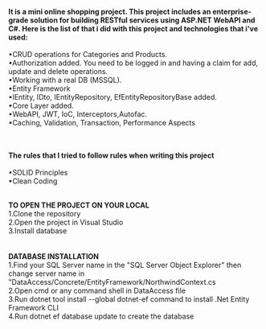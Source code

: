 <b>It is a mini online shopping project. This project includes an enterprise-grade solution for building RESTful services using ASP.NET WebAPI and C#. Here is the list of that i did with this project and technologies that i've used: </b>
<br><br>
•CRUD operations for Categories and Products.<br>
•Authorization added. You need to be logged in and having a claim for add, update and delete operations.<br>
•Working with a real DB (MSSQL).<br>
•Entity Framework<br>
•IEntity, IDto, IEntityRepository, EfEntityRepositoryBase added.<br>
•Core Layer added.<br>
•WebAPI, JWT, IoC, Interceptors,Autofac.<br>
•Caching, Validation, Transaction, Performance Aspects<br>
<br><br>

<b>The rules that I tried to follow rules when writing this project</b>
<br><br>
•SOLID Principles<br>
•Clean Coding
<br><br>

<b>TO OPEN THE PROJECT ON YOUR LOCAL</b>
<br>
1.Clone the repository<br>
2.Open the project in Visual Studio<br>
3.Install database<br>
<br><br>
<b>DATABASE INSTALLATION</b>
<br>
1.Find your SQL Server name in the "SQL Server Object Explorer" then change server name in "DataAccess/Concrete/EntityFramework/NorthwindContext.cs<br>
2.Open cmd or any command shell in DataAccess file<br>
3.Run dotnet tool install --global dotnet-ef command to install .Net Entity Framework CLI<br>
4.Run dotnet ef database update to create the database<br>

